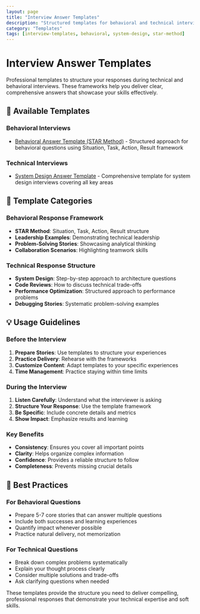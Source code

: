 ```yaml
---
layout: page
title: "Interview Answer Templates"
description: "Structured templates for behavioral and technical interview responses"
category: "Templates"
tags: [interview-templates, behavioral, system-design, star-method]
---
```


# Interview Answer Templates

Professional templates to structure your responses during technical and behavioral interviews. These frameworks help you deliver clear, comprehensive answers that showcase your skills effectively.

## 📝 Available Templates

### Behavioral Interviews
- [Behavioral Answer Template (STAR Method)](behavioral-answer.md) - Structured approach for behavioral questions using Situation, Task, Action, Result framework

### Technical Interviews
- [System Design Answer Template](system-design-answer.md) - Comprehensive template for system design interviews covering all key areas

## 🎯 Template Categories

### Behavioral Response Framework
- **STAR Method**: Situation, Task, Action, Result structure
- **Leadership Examples**: Demonstrating technical leadership
- **Problem-Solving Stories**: Showcasing analytical thinking
- **Collaboration Scenarios**: Highlighting teamwork skills

### Technical Response Structure
- **System Design**: Step-by-step approach to architecture questions
- **Code Reviews**: How to discuss technical trade-offs
- **Performance Optimization**: Structured approach to performance problems
- **Debugging Stories**: Systematic problem-solving examples

## 💡 Usage Guidelines

### Before the Interview
1. **Prepare Stories**: Use templates to structure your experiences
2. **Practice Delivery**: Rehearse with the frameworks
3. **Customize Content**: Adapt templates to your specific experiences
4. **Time Management**: Practice staying within time limits

### During the Interview
1. **Listen Carefully**: Understand what the interviewer is asking
2. **Structure Your Response**: Use the template framework
3. **Be Specific**: Include concrete details and metrics
4. **Show Impact**: Emphasize results and learning

### Key Benefits
- **Consistency**: Ensures you cover all important points
- **Clarity**: Helps organize complex information
- **Confidence**: Provides a reliable structure to follow
- **Completeness**: Prevents missing crucial details

## 🚀 Best Practices

### For Behavioral Questions
- Prepare 5-7 core stories that can answer multiple questions
- Include both successes and learning experiences
- Quantify impact whenever possible
- Practice natural delivery, not memorization

### For Technical Questions
- Break down complex problems systematically
- Explain your thought process clearly
- Consider multiple solutions and trade-offs
- Ask clarifying questions when needed

These templates provide the structure you need to deliver compelling, professional responses that demonstrate your technical expertise and soft skills.